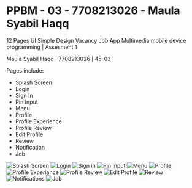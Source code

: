 # PPBM - 03 - 7708213026 - Maula Syabil Haqq
12 Pages UI Simple Design Vacancy Job App
Multimedia mobile device programming | Assesment 1

Maula Syabil Haqq | 7708213026 | 45-03

Pages include:

- Splash Screen
- Login
- Sign In
- Pin Input
- Menu
- Profile
- Profile Experience
- Profile Review
- Edit Profile
- Review
- Notification
- Job

![Splash Screen](https://cdn.discordapp.com/attachments/1094717690876285028/1165714845841244190/Screenshot_2023-10-23-01-12-28-02.jpg)
![Login](https://cdn.discordapp.com/attachments/1094717690876285028/1165714845476323338/Screenshot_2023-10-23-01-12-34-05.jpg)
![Sign in](https://cdn.discordapp.com/attachments/1094717690876285028/1165714829189853214/Screenshot_2023-10-23-01-12-39-97.jpg)
![Pin Input](https://cdn.discordapp.com/attachments/1094717690876285028/1165714828921409616/Screenshot_2023-10-23-01-12-45-93.jpg)
![Menu](https://cdn.discordapp.com/attachments/1094717690876285028/1165714828682346617/Screenshot_2023-10-23-01-12-52-34.jpg)
![Profile](https://cdn.discordapp.com/attachments/1094717690876285028/1165714827600212148/Screenshot_2023-10-23-01-13-18-68.jpg)
![Profile Experiance](https://cdn.discordapp.com/attachments/1094717690876285028/1165714827361128565/Screenshot_2023-10-23-01-13-22-22.jpg)
![Profile Review](https://cdn.discordapp.com/attachments/1094717690876285028/1165714827105288202/Screenshot_2023-10-23-01-13-25-04.jpg)
![Edit Profile](https://cdn.discordapp.com/attachments/1094717690876285028/1165714826824265859/Screenshot_2023-10-23-01-13-36-87.jpg)
![Review](https://cdn.discordapp.com/attachments/1094717690876285028/1165714827105288202/Screenshot_2023-10-23-01-13-25-04.jpg)
![Notifications](https://cdn.discordapp.com/attachments/1094717690876285028/1165714828187406388/Screenshot_2023-10-23-01-13-07-02.jpg)
![Job](https://cdn.discordapp.com/attachments/1094717690876285028/1165714827948343358/Screenshot_2023-10-23-01-13-12-04.jpg)
